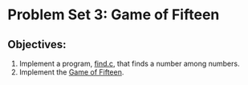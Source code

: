 # Problem Set 3: Game of Fifteen
## Objectives:
1. Implement a program, [find.c](http://docs.cs50.net/problems/find/less/find.html), that finds a number among numbers.
2. Implement the [Game of Fifteen](http://docs.cs50.net/problems/fifteen/fifteen.html).
